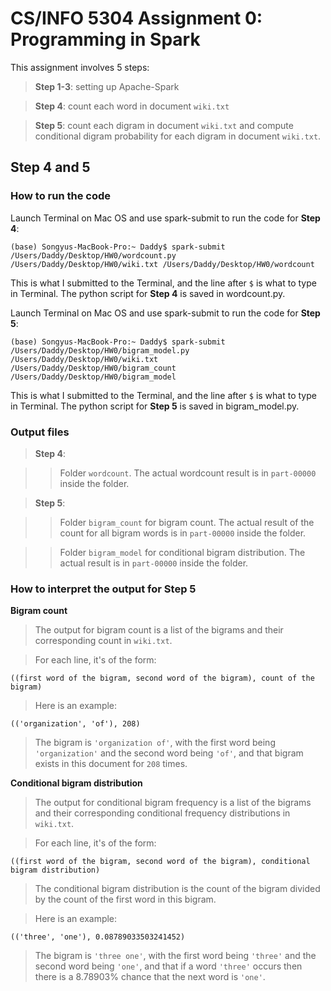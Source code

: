 # CS/INFO 5304 Assignment 0: Programming in Spark

This assignment involves 5 steps:

> **Step 1-3**: setting up Apache-Spark
	
> **Step 4**: count each word in document `wiki.txt`
	
> **Step 5**: count each digram in document `wiki.txt` and compute conditional digram probability for each digram in document `wiki.txt`.

## Step 4 and 5

### How to run the code

Launch Terminal on Mac OS and use spark-submit to run the code for **Step 4**:

```
(base) Songyus-MacBook-Pro:~ Daddy$ spark-submit /Users/Daddy/Desktop/HW0/wordcount.py /Users/Daddy/Desktop/HW0/wiki.txt /Users/Daddy/Desktop/HW0/wordcount
```

This is what I submitted to the Terminal, and the line after `$` is what to type in Terminal. The python script for **Step 4** is saved in wordcount.py.

Launch Terminal on Mac OS and use spark-submit to run the code for **Step 5**:

```
(base) Songyus-MacBook-Pro:~ Daddy$ spark-submit /Users/Daddy/Desktop/HW0/bigram_model.py /Users/Daddy/Desktop/HW0/wiki.txt /Users/Daddy/Desktop/HW0/bigram_count /Users/Daddy/Desktop/HW0/bigram_model
```

This is what I submitted to the Terminal, and the line after `$` is what to type in Terminal. The python script for **Step 5** is saved in bigram_model.py.

### Output files

> **Step 4**:

> > Folder `wordcount`. The actual wordcount result is in `part-00000` inside the folder.

> **Step 5**:

> > Folder `bigram_count` for bigram count. The actual result of the count for all bigram words is in `part-00000` inside the folder.

> > Folder `bigram_model` for conditional bigram distribution. The actual result is in `part-00000` inside the folder.

### How to interpret the output for Step 5

**Bigram count**

> The output for bigram count is a list of the bigrams and their corresponding count in `wiki.txt`.

> For each line, it's of the form:

```
((first word of the bigram, second word of the bigram), count of the bigram)
```

> Here is an example:

```
(('organization', 'of'), 208)
```

> The bigram is `'organization of'`, with the first word being `'organization'` and the second word being `'of'`, and that bigram exists in this document for `208` times.

**Conditional bigram distribution**

> The output for conditional bigram frequency is a list of the bigrams and their corresponding conditional frequency distributions in `wiki.txt`.

> For each line, it's of the form:

```
((first word of the bigram, second word of the bigram), conditional bigram distribution)
```

> The conditional bigram distribution is the count of the bigram divided by the count of the first word in this bigram.

> Here is an example:

```
(('three', 'one'), 0.08789033503241452)
```

> The bigram is `'three one'`, with the first word being `'three'` and the second word being `'one'`, and that if a word `'three'` occurs then there is a 8.78903% chance that the next word is `'one'`.


